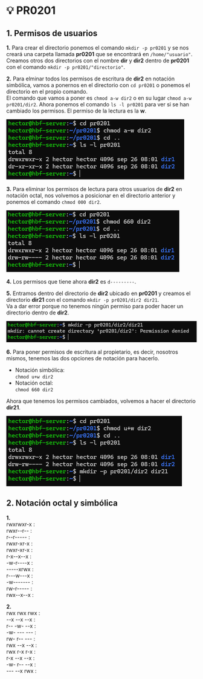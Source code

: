 # 💡 PR0201

## 1. Permisos de usuarios

**1.** Para crear el directorio ponemos el comando ``mkdir -p pr0201`` y se nos creará una carpeta llamada **pr0201** que se encontrará en ``/home/"usuario"``.  
Creamos otros dos directorios con el nombre **dir** y **dir2** dentro de **pr0201** con el comando ``mkdir -p pr0201/"directorio"``.

**2.** Para elminar todos los permisos de escritura de **dir2** en notación simbólica, vamos a ponernos en el directorio con ``cd pr0201`` o ponemos el directorio en el propio comando.  
El comando que vamos a poner es ``chmod a-w dir2`` o en su lugar ``chmod a-w pr0201/dir2``. Ahora ponemos el comando ``ls -l pr0201`` para ver si se han cambiado los permisos. El permiso de la lectura es la **w**.  

![Apartado 2](Capturas/Apartado2.png)

**3.** Para eliminar los permisos de lectura para otros usuarios de **dir2** en notación octal, nos volvemos a posicionar en el directorio anterior y ponemos el comando ``chmod 000 dir2``.  

![Apartado 3](Capturas/Apartado3.png)

**4.** Los permisos que tiene ahora **dir2** es ``d---------``.

**5.** Entramos dentro del directorio de **dir2** ubicado en **pr0201** y creamos el directorio **dir21** con el comando ``mkdir -p pr0201/dir2 dir21``.  
Va a dar error porque no tenemos ningún permiso para poder hacer un directorio dentro de **dir2**.  

![Apartado 5](Capturas/Apartado5.png)

**6.** Para poner permisos de escritura al propietario, es decir, nosotros mismos, tenemos las dos opciones de notación para hacerlo.  

- Notación simbólica:  
  ``chmod u+w dir2``
- Notación octal:  
  ``chmod 660 dir2``

Ahora que tenemos los permisos cambiados, volvemos a hacer el directorio **dir21**.  

![Apartado 6 ](Capturas/Apartado6.png)

## 2. Notación octal y simbólica

**1.**  
rwxrwxr-x :  
rwxr--r-- :  
r--r----- :  
rwxr-xr-x :  
rwxr-xr-x :  
r-x--x--x :  
-w-r----x :  
-----xrwx :  
r---w---x :  
-w------- :  
rw-r----- :  
rwx--x--x :  

**2.**  
rwx rwx rwx :  
--x --x --x :  
r-- -w- --x :  
-w- --- --- :  
rw- r-- --- :  
rwx --x --x :  
rwx r-x r-x :  
r-x --x --x :  
-w- r-- --x :  
--- --x rwx :  
